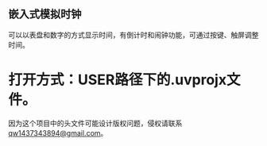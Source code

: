 ## 嵌入式模拟时钟
可以以表盘和数字的方式显示时间，有倒计时和闹钟功能，可通过按键、触屏调整时间。  
# 打开方式：USER路径下的.uvprojx文件。
因为这个项目中的头文件可能设计版权问题，侵权请联系 qw1437343894@gmail.com。  
